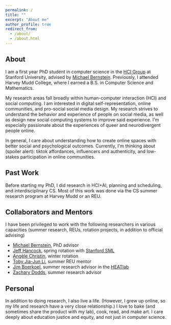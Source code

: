 ```yaml
---
permalink: /
title: ""
excerpt: "About me"
author_profile: true
redirect_from: 
  - /about/
  - /about.html
---
```


## About
I am a first year PhD student in computer science in the [HCI Group](https://hci.stanford.edu/) at Stanford University, advised by [Michael Bernstein](https://hci.stanford.edu/msb/). Previously, I attended Harvey Mudd College, where I earned a B.S. in Computer Science and Mathematics.

My research areas fall broadly within human-computer interaction (HCI) and social computing. I am interested in digital self-representation, online communities, and pro-social social media design. My research strives to understand the behavior and experience of people on social media, as well as design new social computing systems to improve said experience. I'm especially passionate about the experiences of queer and neurodivergent people online.

In general, I care about understanding how to create online spaces with better social and psychological outcomes. Currently, I'm thinking about (spoiler alert): tiktok affordances, influencers and authenticity, and low-stakes participation in online communities.


## Past Work
Before starting my PhD, I did research in HCI+AI, planning and scheduling, and interdisciplinary CS. Most of this work was done via the CS summer research program at Harvey Mudd or an REU.

## Collaborators and Mentors

I have been privileged to work with the following researchers in various capacities (summer research, REUs, rotation projects, in addition to official advising)
- [Michael Bernstein](https://hci.stanford.edu/msb/), PhD advisor
- [Jeff Hancock](https://comm.stanford.edu/faculty-hancock/), spring rotation with [Stanford SML](https://sml.stanford.edu/)
- [Angèle Christin](http://www.angelechristin.com/), winter rotation
- [Toby Jia-Jun Li](https://toby.li/), summer REU mentor
- [Jim Boerkoel](https://www.cs.hmc.edu/~boerkoel/), summer research advisor in the [HEATlab](https://www.cs.hmc.edu/HEAT/)
- [Zachary Dodds](https://www.cs.hmc.edu/~dodds/), summer research advisor

## Personal
In addition to doing research, I also live a life. (However, I grew up online, so my life and research have a very close relationship.) I love to bake (and sometimes share the product with my lab), cook, read, and make art. I care deeply about education justice and equity, and not just in computer science. 

